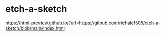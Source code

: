 # etch-a-sketch
 
<a>https://html-preview.github.io/?url=https://github.com/richale1505/etch-a-sketch/blob/main/index.html</a>

